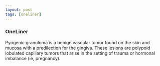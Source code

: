 ```yaml
---
layout: post
tags: [oneliner]
---
```



### OneLiner

Pyogenic granuloma is a benign vascular tumor found on the skin and mucosa with a predilection for the gingiva. These lesions are polypoid lobulated capillary tumors that arise in the setting of trauma or hormonal imbalance (ie, pregnancy).
